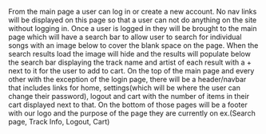 From the main page a user can log in or create a new account. No nav links will be displayed on this page so that a user can not do anything on the site without logging in. 
Once a user is logged in they will be brought to the main page which will have a search bar to allow user to search for individual songs with an image below to cover the blank space on the page. When the search results load the image will hide and the results will populate below the search bar displaying the track name and artist of each result with a + next to it for the user to add to cart.
On the top of the main page and every other with the exception of the login page, there will be a header/navbar that includes links for home, settings(which will be where the user can change their password), logout and cart with the number of items in their cart displayed next to that.
On the bottom of those pages will be a footer with our logo and the purpose of the page they are currently on ex.(Search page, Track Info, Logout, Cart)